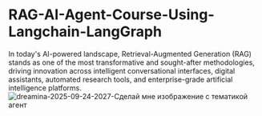 # RAG-AI-Agent-Course-Using-Langchain-LangGraph
In today's AI-powered landscape, Retrieval-Augmented Generation (RAG) stands as one of the most transformative and sought-after methodologies, driving innovation across intelligent conversational interfaces, digital assistants, automated research tools, and enterprise-grade artificial intelligence platforms.
![dreamina-2025-09-24-2027-Сделай мне изображение с тематикой агент](https://github.com/user-attachments/assets/0e70f819-e23b-4086-b2df-a6d0ce726b72)
